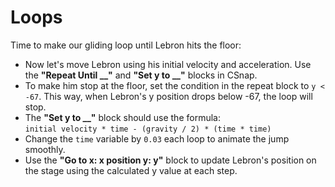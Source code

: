 # Loops

Time to make our gliding loop until Lebron hits the floor:

- Now let's move Lebron using his initial velocity and acceleration. Use the **"Repeat Until \_\_"** and **"Set y to \_\_"** blocks in CSnap.
- To make him stop at the floor, set the condition in the repeat block to `y < -67`. This way, when Lebron's y position drops below -67, the loop will stop.
- The **"Set y to \_\_"** block should use the formula:  
  `initial velocity * time - (gravity / 2) * (time * time)`
- Change the `time` variable by `0.03` each loop to animate the jump smoothly.
- Use the **"Go to x: x position y: y"** block to update Lebron's position on the stage using the calculated y value at each step.
